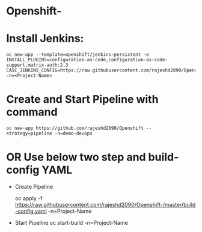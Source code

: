 # Openshift-

# Install Jenkins:
    oc new-app --template=openshift/jenkins-persistent -e INSTALL_PLUGINS=configuration-as-code,configuration-as-code-support,matrix-auth:2.3 CASC_JENKINS_CONFIG=https://raw.githubusercontent.com/rajeshd2090/Openshift-/master/Jenkins.yaml -n=<Project-Name>
    
# Create and Start Pipeline with command
    oc new-app https://github.com/rajeshd2090/Openshift --strategy=pipeline -n=demo-devops

# OR Use below two step and build-config YAML

  * Create Pipeline

    oc apply -f https://raw.githubusercontent.com/rajeshd2090/Openshift-/master/build-config.yaml -n=Project-Name
   
  * Start Pipeline
    oc start-build <Pipeline-Name> -n=Project-Name
